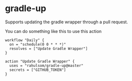 # gradle-up

Supports updating the gradle wrapper through a pull request.

You can do something like this to use this action

```
workflow "Daily" {
  on = "schedule(0 0 * * *)"
  resolves = ["Update Gradle Wrapper"]
}

action "Update Gradle Wrapper" {
  uses = "rahulsom/gradle-up@master"
  secrets = ["GITHUB_TOKEN"]
}
```
